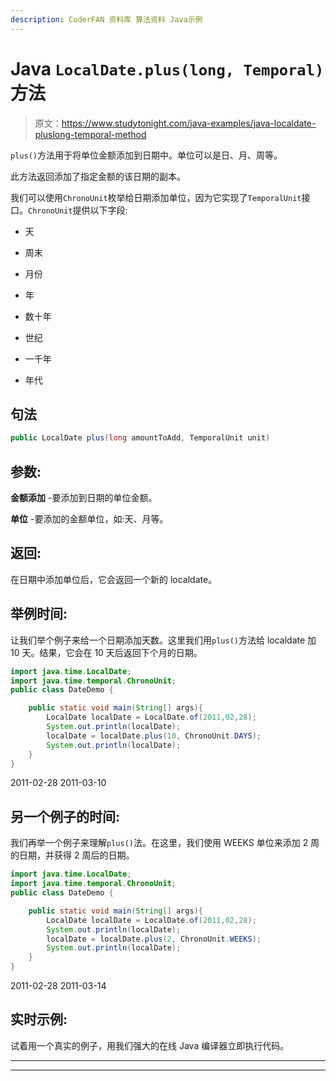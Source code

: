 ```yaml
---
description: CoderFAN 资料库 算法资料 Java示例
---
```


# Java `LocalDate.plus(long, Temporal)`方法

> 原文：<https://www.studytonight.com/java-examples/java-localdate-pluslong-temporal-method>

`plus()`方法用于将单位金额添加到日期中。单位可以是日、月、周等。

此方法返回添加了指定金额的该日期的副本。

我们可以使用`ChronoUnit`枚举给日期添加单位，因为它实现了`TemporalUnit`接口。`ChronoUnit`提供以下字段:

*   天

*   周末

*   月份

*   年

*   数十年

*   世纪

*   一千年

*   年代

## 句法

```java
public LocalDate plus(long amountToAdd, TemporalUnit unit)
```

## 参数:

**金额添加** -要添加到日期的单位金额。

**单位** -要添加的金额单位，如:天、月等。

## 返回:

在日期中添加单位后，它会返回一个新的 localdate。

## 举例时间:

让我们举个例子来给一个日期添加天数。这里我们用`plus()`方法给 localdate 加 10 天。结果，它会在 10 天后返回下个月的日期。

```java
import java.time.LocalDate;
import java.time.temporal.ChronoUnit;
public class DateDemo {

	public static void main(String[] args){  
		LocalDate localDate = LocalDate.of(2011,02,28);
		System.out.println(localDate);
		localDate = localDate.plus(10, ChronoUnit.DAYS);
		System.out.println(localDate);		
	}
}
```

2011-02-28
2011-03-10

## 另一个例子的时间:

我们再举一个例子来理解`plus()`法。在这里，我们使用 WEEKS 单位来添加 2 周的日期，并获得 2 周后的日期。

```java
import java.time.LocalDate;
import java.time.temporal.ChronoUnit;
public class DateDemo {

	public static void main(String[] args){  
		LocalDate localDate = LocalDate.of(2011,02,28);
		System.out.println(localDate);
		localDate = localDate.plus(2, ChronoUnit.WEEKS);
		System.out.println(localDate);		
	}
}
```

2011-02-28
2011-03-14

## 实时示例:

试着用一个真实的例子，用我们强大的在线 Java 编译器立即执行代码。

* * *

* * *